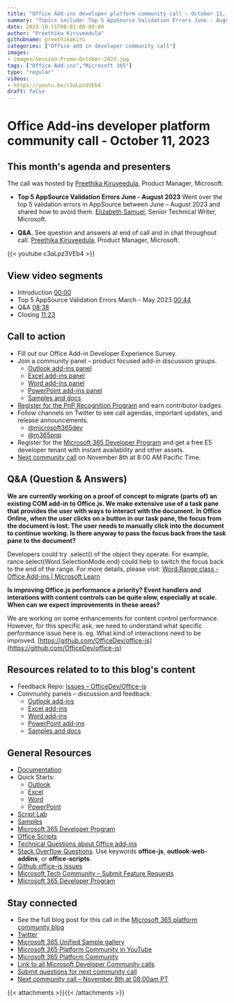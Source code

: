 ```yaml
---
title: "Office Add-ins developer platform community call – October 11, 2023"
summary: "Topics include: Top 5 AppSource Validation Errors June - August 2023 presented by Elizabeth Samuel, Senior Technical Writer at Microsoft. Call hosted by Preethika Kiruveedula, Product Manager at Microsoft. Recorded on October 11, 2023."
date: 2023-10-11T08:01:00-05:00
author: "Preethika Kiruveedula"
githubname: preethikakiru
categories: ["Office add in developer community call"]
images:
- images/Session-Promo-October-2023.jpg
tags: ["Office Add-ins","Microsoft 365"]
type: "regular"
videos:
- https://youtu.be/c3aLpz3VEb4
draft: false
---
```


# Office Add-ins developer platform community call - October 11, 2023

## This month's agenda and presenters

The call was hosted by [Preethika Kiruveedula](www.linkedin.com/in/preethika-kiruveedula-529b7a148), Product Manager, Microsoft.

* **Top 5 AppSource Validation Errors June - August 2023**  Went over the top 5 validation errors in AppSource between June – August 2023 and shared how to avoid them. [Elizabeth Samuel](https://github.com/elizabethsamuel-msft), Senior Technical Writer, Microsoft.

* **Q&A.** See question and answers at end of call and in chat throughout call. [Preethika Kiruveedula](www.linkedin.com/in/preethika-kiruveedula-529b7a14), Product Manager, Microsoft.

{{< youtube c3aLpz3VEb4 >}}

## View video segments

* Introduction [00:00](https://youtu.be/c3aLpz3VEb4)
* Top 5 AppSource Validation Errors March - May 2023 [00:44](https://youtu.be/c3aLpz3VEb4?t=44)
* Q&A [08:38](https://youtu.be/c3aLpz3VEb4?t=517)
* Closing [11:23](https://youtu.be/c3aLpz3VEb4?t=683)


## Call to action

* Fill out our Office Add-in Developer Experience Survey.
* Join a community panel – product focused add-in discussion groups.
    * [Outlook add-ins panel](https://ux.microsoft.com/Panel/OutlookAddinDeveloper)
    * [Excel add-ins panel](https://ux.microsoft.com/Panel/ExcelAddinDeveloper)
    * [Word add-ins panel](https://ux.microsoft.com/Panel/WordAddinDeveloper)
    * [PowerPoint add-ins panel](https://ux.microsoft.com/Panel/PowerPointAddinDeveloper)
    * [Samples and docs](https://ux.microsoft.com/Panel/OfficeAddinImproveSamplesDocs)
* [Register for the PnP Recognition Program](https://pnp.github.io/recognitionprogram/) and earn contributor badges.
* Follow channels on Twitter to see call agendas, important updates, and release announcements.
    * [@microsoft365dev](https://twitter.com/microsoft365dev)
    * [@m365pnp](https://twitter.com/m365pnp)
* Register for the [Microsoft 365 Developer Program](https://aka.ms/m365/devprogram) and get a free E5 developer tenant with instant availability and other assets.
* [Next community call](https://aka.ms/officeaddinscommunitycall) on November 8th at 8:00 AM Pacific Time.

## Q&A (Question & Answers)

**We are currently working on a proof of concept to migrate (parts of) an existing COM add-in to Office.js. We make extensive use of a task pane that provides the user with ways to interact with the document. In Office Online, when the user clicks on a button in our task pane, the focus from the document is lost. The user needs to manually click into the document to continue working. Is there anyway to pass the focus back from the task pane to the document?**

Developers could try .select() of the object they operate. For example, rance.select(Word.SelectionMode.end) could help to switch the focus back to the end of the range. For more details, please visit: [Word.Range class - Office Add-ins | Microsoft Learn](https://learn.microsoft.com/en-us/javascript/api/word/word.range?view=word-js-preview) 

**Is improving Office.js performance a priority? Event handlers and interations with content controls can be quite slow, especially at scale. When can we expect improvements in these areas?**

We are working on some enhancements for content control performance. However, for this specific ask, we need to understand what specific performance issue here is. eg. What kind of interactions need to be improved. [https://github.com/OfficeDev/office-js](https://github.com/OfficeDev/office-js)




## Resources related to to this blog's content

* Feedback Repo: [Issues – OfficeDev/Office-js](https://github.com/OfficeDev/office-js/issues)
* Community panels – discussion and feedback:
  * [Outlook add-ins](https://ux.microsoft.com/Panel/OutlookAddinDeveloper)
  * [Excel add-ins](https://ux.microsoft.com/Panel/ExcelAddinDeveloper)
  * [Word add-ins ](https://ux.microsoft.com/Panel/WordAddinDeveloper)
  * [PowerPoint add-ins](https://ux.microsoft.com/Panel/PowerPointAddinDeveloper)
  * [Samples and docs](https://ux.microsoft.com/Panel/OfficeAddinImproveSamplesDocs)

## General Resources

* [Documentation](https://aka.ms/office-add-ins-docs)
* Quick Starts:
  * [Outlook](https://learn.microsoft.com/office/dev/add-ins/quickstarts/outlook-quickstart)
  * [Excel](https://learn.microsoft.com/office/dev/add-ins/quickstarts/excel-quickstart-jquery)
  * [Word](https://learn.microsoft.com/office/dev/add-ins/quickstarts/word-quickstart)
  * [PowerPoint](https://learn.microsoft.com/office/dev/add-ins/quickstarts/powerpoint-quickstart)
* [Script Lab](https://aka.ms/getscriptlab)
* [Samples](https://aka.ms/officeaddinsamples)
* [Microsoft 365 Developer Program](https://aka.ms/M365devprogram)
* [Office Scripts](aka.ms/office-scripts-docs)
* [Technical Questions about Office add-ins](https://aka.ms/office-addins-dev-questions)
* [Stack Overflow Questions](https://stackoverflow.com). Use keywords **office-js**, **outlook-web-addins**, or **office-scripts**.
* [Github office-js issues](https://github.com/OfficeDev/office-js/issues)
* [Microsoft Tech Community – Submit Feature Requests](https://aka.ms/m365dev-suggestions)
* [Microsoft 365 Developer Program](https://aka.ms/M365devprogram)

## Stay connected

* See the full blog post for this call in the [Microsoft 365 platform community blog](https://aka.ms/m365pnp/blog)
* [Twitter](https://twitter.com/microsoft365dev)
* [Microsoft 365 Unified Sample gallery](https://aka.ms/community/samples)
* [Microsoft 365 Platform Community in YouTube](https://aka.ms/community/videos)
* [Microsoft 365 Platform Community](https://aka.ms/community/home)
* [Link to all Microsoft Developer Community calls](https://aka.ms/M365DevCalls)
* [Submit questions for next community call](https://aka.ms/officeaddinsform)
* [Next community call – November 8th at 08:00am PT](https://aka.ms/officeaddinscommunitycall)

{{< attachments >}}{{< /attachments >}}
